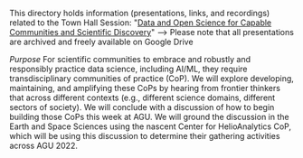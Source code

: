 


This directory holds information (presentations, links, and recordings) related to the Town Hall Session: "[Data and Open Science for Capable Communities and Scientific Discovery](https://tinyurl.com/AGU-Transdisciplinary)" --> Please note that all presentations are archived and freely available on Google Drive

*Purpose*
For scientific communities to embrace and robustly and responsibly practice data science, including AI/ML, they require transdisciplinary communities of practice (CoP). We will explore developing, maintaining, and amplifying these CoPs by hearing from frontier thinkers that across different contexts (e.g., different science domains, different sectors of society). We will conclude with a discussion of how to begin building those CoPs this week at AGU. We will ground the discussion in the Earth and Space Sciences using the nascent Center for HelioAnalytics CoP, which will be using this discussion to determine their gathering activities across AGU 2022. 

